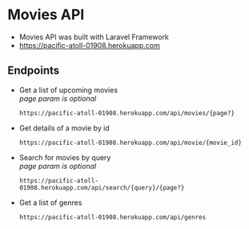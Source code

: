 # Movies API
- Movies API was built with Laravel Framework
- https://pacific-atoll-01908.herokuapp.com

## Endpoints
- Get a list of upcoming movies  
*page param is optional*  

    `https://pacific-atoll-01908.herokuapp.com/api/movies/{page?}`

- Get details of a movie by id  

    `https://pacific-atoll-01908.herokuapp.com/api/movie/{movie_id}`
    
- Search for movies by query  
*page param is optional*  

    `https://pacific-atoll-01908.herokuapp.com/api/search/{query}/{page?}`
    
- Get a list of genres  

    `https://pacific-atoll-01908.herokuapp.com/api/genres`    
    
